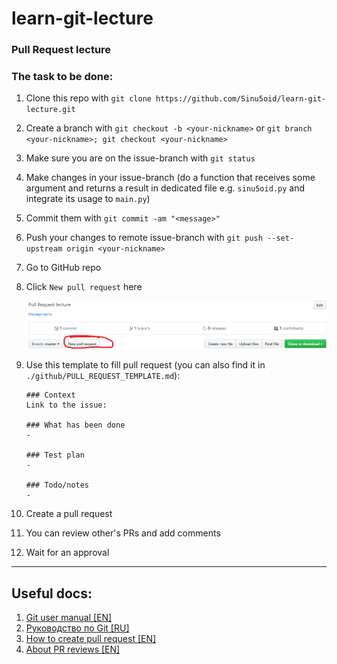 # learn-git-lecture
### Pull Request lecture

### The task to be done:

1. Clone this repo with `git clone https://github.com/Sinu5oid/learn-git-lecture.git`
1. Create a branch with `git checkout -b <your-nickname>` or `git branch <your-nickname>; git checkout <your-nickname>`
1. Make sure you are on the issue-branch with `git status`
1. Make changes in your issue-branch (do a function that receives some argument and returns a result in dedicated file e.g. `sinu5oid.py` and integrate its usage to `main.py`)
1. Commit them with `git commit -am "<message>"`
1. Push your changes to remote issue-branch with `git push --set-upstream origin <your-nickname>`
1. Go to GitHub repo
1. Click `New pull request` here

    ![new pull request button](docs/img/new-pull-request-button.png)
1. Use this template to fill pull request (you can also find it in `./github/PULL_REQUEST_TEMPLATE.md`):

    ```
    ### Context
    Link to the issue: 

    ### What has been done
    -

    ### Test plan
    -

    ### Todo/notes
    -
    ```
1. Create a pull request
1. You can review other's PRs and add comments
1. Wait for an approval

---
## Useful docs:

1. [Git user manual [EN]](https://mirrors.edge.kernel.org/pub/software/scm/git/docs/user-manual.html)
1. [Руководство по Git [RU]](https://git-scm.com/book/ru/v1/Введение-Основы-Git)
1. [How to create pull request [EN]](https://help.github.com/en/desktop/contributing-to-projects/creating-a-pull-request)
1. [About PR reviews [EN]](https://help.github.com/en/articles/about-pull-request-reviews)